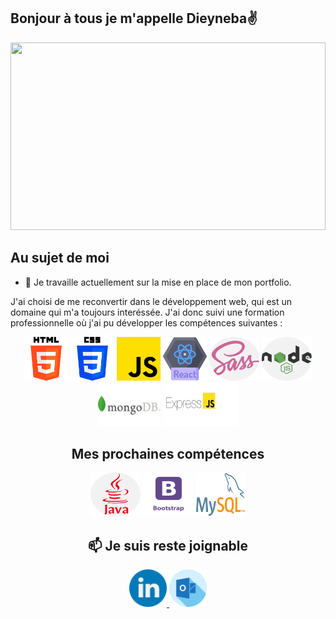## Bonjour à tous je m'appelle Dieyneba✌️


<img src="https://user-images.githubusercontent.com/94062526/216990094-bca769b2-3dd1-45b1-acdf-c62939ddc522.jpg" width="100%" height="300px" objectif-fit="cover" />


## Au sujet de moi 

- 🔭 Je travaille actuellement sur la mise en place de mon portfolio.

<p>J'ai choisi de me reconvertir dans le développement web, qui est un domaine qui m'a toujours interéssée. J'ai donc suivi une formation  professionnelle où j'ai pu développer les compétences suivantes :<p/>


<div align="center">
<img src="https://github.com/dieynebafofana/dieynebafofana/blob/main/html-5%20(1).png" width="70px" height="70px" border-radius="25px"/>  <img src="https://github.com/dieynebafofana/dieynebafofana/blob/main/css-3.png" width="70px" height="70px" />  <img src="https://github.com/dieynebafofana/dieynebafofana/blob/main/js.png" width="70px" height="70px" /> 
  <img src="https://github.com/dieynebafofana/dieynebafofana/blob/main/react%20(1).png" width="70px" height="70px" />  <img src="https://github.com/dieynebafofana/dieynebafofana/blob/main/sass.png" width="80px" height="70px" objectif-fit="cover"/>  <img src="https://github.com/dieynebafofana/dieynebafofana/blob/main/nodejs.png"  width="80px" height="70px" objectif-fit="cover"/>  <img src="https://github.com/dieynebafofana/dieynebafofana/blob/main/MongoDB-Logo.png"  width="100px" height="70px" objectif-fit="cover"/>
 <img src="https://github.com/dieynebafofana/dieynebafofana/blob/main/express-logo-397x180.png" width="120px" height="70px" />
<div/>


## Mes prochaines compétences 
  
<div align="center">
<img src="https://github.com/dieynebafofana/dieynebafofana/blob/main/java.png" width="80px" height="70px" />  <img src="https://github.com/dieynebafofana/dieynebafofana/blob/main/bootstrapIcon.png" width="80px" height="70px" /> <img src="https://github.com/dieynebafofana/dieynebafofana/blob/main/logo-mysql.png" width="80px" height="70px" />
<div/>




## 📫 Je suis reste joignable
  
<div align="center">
  <a href="https://www.linkedin.com/in/dieyneba-fofana">
<img src="https://github.com/dieynebafofana/dieynebafofana/blob/main/linkedin.png" width="60px" height="60px"/> <a/> <a href="mailto:dieynebafofana@hotmail.fr"> <img src="https://github.com/dieynebafofana/dieynebafofana/blob/main/outlook%20(1).png" width="60px" height="60px" /><a/>
<div/>
